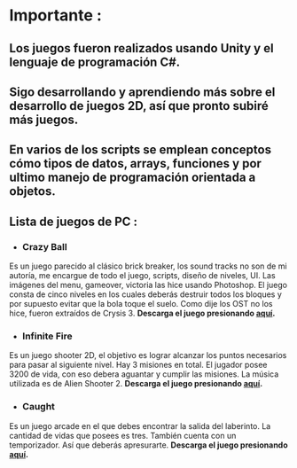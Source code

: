 # **Importante** : 
## Los juegos fueron realizados usando Unity y el lenguaje de programación C#.

## Sigo desarrollando y aprendiendo más sobre el desarrollo de juegos 2D, así que pronto subiré más juegos. 

## En varios de los scripts se emplean conceptos cómo tipos de datos, arrays, funciones y por ultimo manejo de programación orientada a objetos.

## **Lista de juegos de PC** : 

- ### **Crazy Ball**  
 Es un juego parecido al clásico brick breaker, los sound tracks no son de mi autoría, me encargue de todo el juego, scripts, diseño de niveles, UI. 
Las imágenes del menu, gameover, victoria las hice usando Photoshop. El juego consta de cinco niveles en los cuales deberás destruir todos los bloques y por supuesto evitar que la bola toque el suelo. Como dije los OST no los hice, fueron extraídos de Crysis 3. **Descarga el juego presionando [aquí](https://mega.nz/file/be431B7B#W5XjUojj2PRIN5NCRQCqsfvZ8Isz3EWrW-z9GreMeqY).** 

- ### **Infinite Fire**  
Es un juego shooter 2D, el objetivo es lograr alcanzar los puntos necesarios para pasar al siguiente nivel. Hay 3 misiones en total.
El jugador posee 3200 de vida, con eso debera aguantar y cumplir las misiones.
La música utilizada es de Alien Shooter 2. **Descarga el juego presionando [aquí](https://mega.nz/file/rOZnXSjY#Sta2-C9OOhQUm8ZWjIDMdGML6m6XdnAmB9bRc_A06wo).**

- ### **Caught**  
Es un juego arcade en el que debes encontrar la salida del laberinto. La cantidad de vidas que posees es tres. También cuenta con un temporizador. Así que deberás apresurarte. **Descarga el juego presionando [aquí](https://mega.nz/file/PG51UDBQ#XrOsbwrsE9uzSamWQpTB36TnLd5oja9DlPb9LQXZT6I).**

